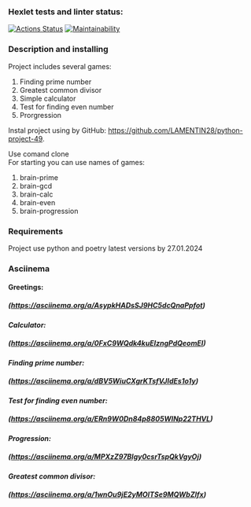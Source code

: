 ### Hexlet tests and linter status:
[![Actions Status](https://github.com/LAMENTIN28/python-project-49/actions/workflows/hexlet-check.yml/badge.svg)](https://github.com/LAMENTIN28/python-project-49/actio>)
[![Maintainability](https://api.codeclimate.com/v1/badges/31d7fa3907903390103d/maintainability)](https://codeclimate.com/github/LAMENTIN28/python-project-49/maintainability)

### Description and installing
Project includes several games:
1. Finding prime number
2. Greatest common divisor
3. Simple calculator
4. Test for finding even number
5. Prorgression  

Instal project using by GitHub: https://github.com/LAMENTIN28/python-project-49.  
 
Use comand clone  
For starting you can use names of games:
1. brain-prime
2. brain-gcd
3. brain-calc
4. brain-even
5. brain-progression

### Requirements
Project use python and poetry latest versions by 27.01.2024

### Asciinema
#### **Greetings:**
##### (https://asciinema.org/a/AsypkHADsSJ9HC5dcQnaPpfot)

#### *Calculator:*
##### (https://asciinema.org/a/0FxC9WQdk4kuEIzngPdQeomEI)

#### *Finding prime number:* 
##### (https://asciinema.org/a/dBV5WiuCXgrKTsfVJIdEs1o1y)

#### *Test for finding even number:* 
##### (https://asciinema.org/a/ERn9W0Dn84p8805WINp22THVL)

#### *Progression:* 
##### (https://asciinema.org/a/MPXzZ97Blgy0csrTspQkVgyOj)

#### *Greatest common divisor:* 
##### (https://asciinema.org/a/1wnOu9jE2yMOITSe9MQWbZlfx)
